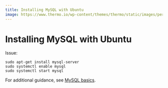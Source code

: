 ```yaml
---
title: Installing MySQL with Ubuntu
image: https://www.thermo.io/wp-content/themes/thermo/static/images/perks-1.svg
---
```


# Installing MySQL with Ubuntu
Issue:
```
sudo apt-get install mysql-server
sudo systemctl enable mysql
sudo systemctl start mysql
```
For additional guidance, see [MySQL basics](https://www.thermo.io/how-to/databases/mysql-basics).
